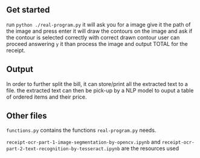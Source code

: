 ## Get started

run `python ./real-program.py`
it will ask you for a image
give it the path of the image and press enter
it will draw the contours on the image and ask if the contour is selected correctly
with correct drawn contour user can proceed answering `y`
it than process the image and output TOTAL for the receipt.

## Output

In order to further split the bill, it can store/print all the extracted text to a file.
the extracted text can then be pick-up by a NLP model to ouput a table of ordered items and their price.

## Other files
`functions.py` contains the functions `real-program.py` needs.

`receipt-ocr-part-1-image-segmentation-by-opencv.ipynb` and `receipt-ocr-part-2-text-recognition-by-tesseract.ipynb` are the resources used
